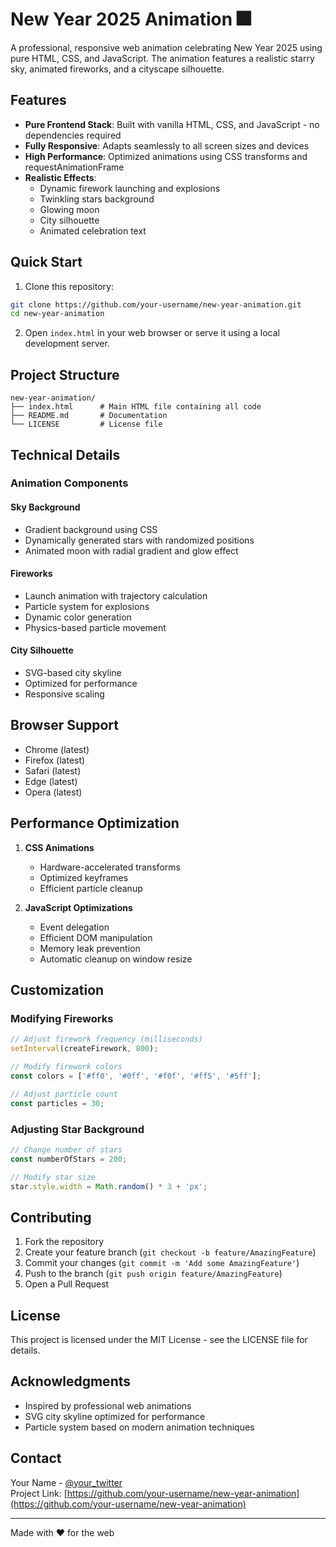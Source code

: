 # New Year 2025 Animation 🎆

A professional, responsive web animation celebrating New Year 2025 using pure HTML, CSS, and JavaScript. The animation features a realistic starry sky, animated fireworks, and a cityscape silhouette.

## Features

- **Pure Frontend Stack**: Built with vanilla HTML, CSS, and JavaScript - no dependencies required
- **Fully Responsive**: Adapts seamlessly to all screen sizes and devices
- **High Performance**: Optimized animations using CSS transforms and requestAnimationFrame
- **Realistic Effects**:
  - Dynamic firework launching and explosions
  - Twinkling stars background
  - Glowing moon
  - City silhouette
  - Animated celebration text

## Quick Start

1. Clone this repository:
```bash
git clone https://github.com/your-username/new-year-animation.git
cd new-year-animation
```

2. Open `index.html` in your web browser or serve it using a local development server.

## Project Structure

```plaintext
new-year-animation/
├── index.html      # Main HTML file containing all code
├── README.md       # Documentation
└── LICENSE         # License file
```

## Technical Details

### Animation Components

#### Sky Background
- Gradient background using CSS
- Dynamically generated stars with randomized positions
- Animated moon with radial gradient and glow effect

#### Fireworks
- Launch animation with trajectory calculation
- Particle system for explosions
- Dynamic color generation
- Physics-based particle movement

#### City Silhouette
- SVG-based city skyline
- Optimized for performance
- Responsive scaling

## Browser Support

- Chrome (latest)
- Firefox (latest)
- Safari (latest)
- Edge (latest)
- Opera (latest)

## Performance Optimization

1. **CSS Animations**
   - Hardware-accelerated transforms
   - Optimized keyframes
   - Efficient particle cleanup

2. **JavaScript Optimizations**
   - Event delegation
   - Efficient DOM manipulation
   - Memory leak prevention
   - Automatic cleanup on window resize

## Customization

### Modifying Fireworks

```javascript
// Adjust firework frequency (milliseconds)
setInterval(createFirework, 800);

// Modify firework colors
const colors = ['#ff0', '#0ff', '#f0f', '#ff5', '#5ff'];

// Adjust particle count
const particles = 30;
```

### Adjusting Star Background

```javascript
// Change number of stars
const numberOfStars = 200;

// Modify star size
star.style.width = Math.random() * 3 + 'px';
```

## Contributing

1. Fork the repository
2. Create your feature branch (`git checkout -b feature/AmazingFeature`)
3. Commit your changes (`git commit -m 'Add some AmazingFeature'`)
4. Push to the branch (`git push origin feature/AmazingFeature`)
5. Open a Pull Request

## License

This project is licensed under the MIT License - see the LICENSE file for details.

## Acknowledgments

- Inspired by professional web animations
- SVG city skyline optimized for performance
- Particle system based on modern animation techniques

## Contact

Your Name - [@your_twitter](https://twitter.com/your_twitter)  
Project Link: [https://github.com/your-username/new-year-animation](https://github.com/your-username/new-year-animation)

---

Made with ❤️ for the web